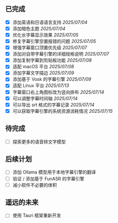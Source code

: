 ## 已完成

- [x] 添加英语和日语语言支持 *2025/07/04*
- [x] 添加暗色主题 *2025/07/04*
- [x] 优化长字幕显示效果 *2025/07/05*
- [x] 修复字幕引擎空置报错的问题 *2025/07/05*
- [x] 增强字幕窗口顶置优先级 *2025/07/07*
- [x] 添加对自带字幕引擎的详细规格说明 *2025/07/07*
- [x] 添加复制字幕到剪贴板功能 *2025/07/08*
- [x] 适配 macOS 平台 *2025/07/08*
- [x] 添加字幕文字描边 *2025/07/09*
- [x] 添加基于 Vosk 的字幕引擎 *2025/07/09*
- [x] 适配 Linux 平台 *2025/07/13*
- [x] 字幕窗口右上角图标改为竖向排布 *2025/07/14*
- [x] 可以调整字幕时间轴 *2025/07/14*
- [x] 可以导出 srt 格式的字幕记录 *2025/07/14*
- [x] 可以获取字幕引擎的系统资源消耗情况 *2025/07/15*

## 待完成

- [ ] 探索更多的语音转文字模型

## 后续计划

- [ ] 添加 Ollama 模型用于本地字幕引擎的翻译
- [ ] 验证 / 添加基于 FunASR 的字幕引擎
- [ ] 减小软件不必要的体积

## 遥远的未来

- [ ] 使用 Tauri 框架重新开发
